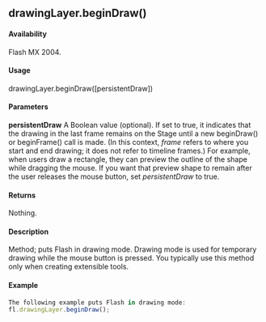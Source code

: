 ## drawingLayer.beginDraw()

#### Availability

Flash MX 2004.

#### Usage

drawingLayer.beginDraw(\[persistentDraw\])

#### Parameters

**persistentDraw** A Boolean value (optional). If set to true, it indicates that the drawing in the last frame remains on the Stage until a new beginDraw() or beginFrame() call is made. (In this context, *frame* refers to where you start and end drawing; it does not refer to timeline frames.) For example, when users draw a rectangle, they can preview the outline of the shape while dragging the mouse. If you want that preview shape to remain after the user releases the mouse button, set *persistentDraw* to true.

#### Returns

Nothing.

#### Description

Method; puts Flash in drawing mode. Drawing mode is used for temporary drawing while the mouse button is pressed. You typically use this method only when creating extensible tools.

#### Example

```javascript
The following example puts Flash in drawing mode:
fl.drawingLayer.beginDraw();

```